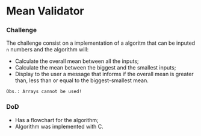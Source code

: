 # Mean Validator

### Challenge

The challenge consist on a implementation of a algoritm that can be inputed `n` numbers and the algorithm will:

- Calculate the overall mean between all the inputs;
- Calculate the mean between the biggest and the smallest inputs;
- Display to the user a message that informs if the overall mean is greater than, less than or equal to the biggest-smallest mean.

`Obs.: Arrays cannot be used!`

### DoD

- Has a flowchart for the algorithm;
- Algorithm was implemented with C.
